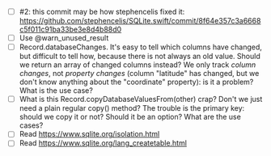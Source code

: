 - [ ] #2: this commit may be how stephencelis fixed it: https://github.com/stephencelis/SQLite.swift/commit/8f64e357c3a6668c5f011c91ba33be3e8d4b88d0
- [ ] Use @warn_unused_result
- [ ] Record.databaseChanges. It's easy to tell which columns have changed, but difficult to tell how, because there is not always an old value. Should we return an array of changed columns instead? We only track *column changes*, not *property changes* (column "latitude" has changed, but we don't know anything about the "coordinate" property): is it a problem? What is the use case?
- [ ] What is this Record.copyDatabaseValuesFrom(other) crap? Don't we just need a plain regular copy() method? The trouble is the primary key: should we copy it or not? Should it be an option? What are the use cases?
- [ ] Read https://www.sqlite.org/isolation.html
- [ ] Read https://www.sqlite.org/lang_createtable.html
